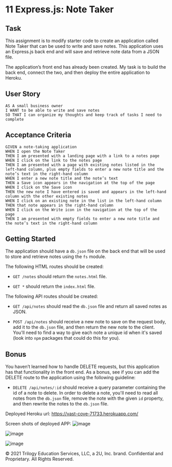 # 11 Express.js: Note Taker

## Task

This assignment is to modify starter code to create an application called Note Taker that can be used to write and save notes. This application  uses an Express.js back end and will save and retrieve note data from a JSON file.

The application’s front end has already been created. My task is to build the back end, connect the two, and then deploy the entire application to Heroku.


## User Story

```
AS A small business owner
I WANT to be able to write and save notes
SO THAT I can organize my thoughts and keep track of tasks I need to complete
```


## Acceptance Criteria

```
GIVEN a note-taking application
WHEN I open the Note Taker
THEN I am presented with a landing page with a link to a notes page
WHEN I click on the link to the notes page
THEN I am presented with a page with existing notes listed in the left-hand column, plus empty fields to enter a new note title and the note’s text in the right-hand column
WHEN I enter a new note title and the note’s text
THEN a Save icon appears in the navigation at the top of the page
WHEN I click on the Save icon
THEN the new note I have entered is saved and appears in the left-hand column with the other existing notes
WHEN I click on an existing note in the list in the left-hand column
THEN that note appears in the right-hand column
WHEN I click on the Write icon in the navigation at the top of the page
THEN I am presented with empty fields to enter a new note title and the note’s text in the right-hand column
```



## Getting Started

The application should have a `db.json` file on the back end that will be used to store and retrieve notes using the `fs` module.

The following HTML routes should be created:

* `GET /notes` should return the `notes.html` file.

* `GET *` should return the `index.html` file.

The following API routes should be created:

* `GET /api/notes` should read the `db.json` file and return all saved notes as JSON.

* `POST /api/notes` should receive a new note to save on the request body, add it to the `db.json` file, and then return the new note to the client. You'll need to find a way to give each note a unique id when it's saved (look into `npm` packages that could do this for you).


## Bonus

You haven’t learned how to handle DELETE requests, but this application has that functionality in the front end. As a bonus, see if you can add the DELETE route to the application using the following guideline:

* `DELETE /api/notes/:id` should receive a query parameter containing the id of a note to delete. In order to delete a note, you'll need to read all notes from the `db.json` file, remove the note with the given `id` property, and then rewrite the notes to the `db.json` file.

Deployed Heroku url: https://vast-cove-71733.herokuapp.com/

Screen shots of deployed APP:
![image](https://user-images.githubusercontent.com/82301113/130862788-29b38710-eace-457b-9b3e-d2443495560a.png)

![image](https://user-images.githubusercontent.com/82301113/130863100-df5652b0-4825-4996-ac1e-f03756ed35ef.png)

![image](https://user-images.githubusercontent.com/82301113/130863204-209b3664-e42c-41f7-9694-0a41738c1c80.png)




© 2021 Trilogy Education Services, LLC, a 2U, Inc. brand. Confidential and Proprietary. All Rights Reserved.

